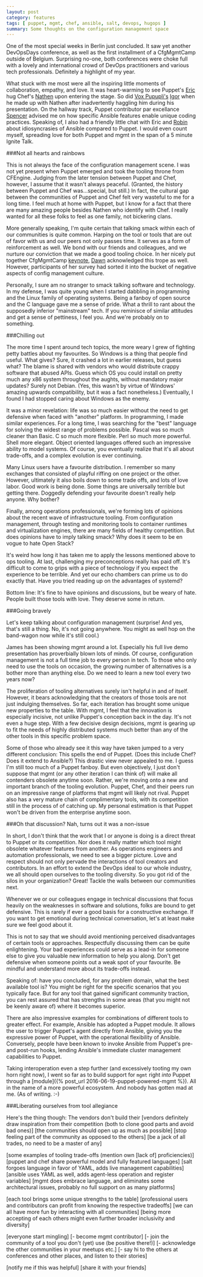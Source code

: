 ```yaml
---
layout: post
category: features
tags: [ puppet, mgmt, chef, ansible, salt, devops, hugops ]
summary: Some thoughts on the configuration management space
---
```


One of the most special weeks in Berlin just concluded. It saw
yet another DevOpsDays conference, as well as the first installment
of a CfgMgmtCamp outside of Belgium. Surprising no-one, both conferences
were choke full with a lovely and international crowd of DevOps
practitioners and various tech professionals. Definitely a highlight
of my year.

What stuck with me most were all the inspiring little moments of collaboration,
empathy, and love. It was heart-warming to see Puppet's [Eric](https://twitter.com/ahpook)
hug Chef's [Nathen](https://twitter.com/NathenHarvey) upon entering the stage.
So did [Vox Pupupli's](http://voxpupuli.org) [Igor](https://twitter.com/hirojin) when
he made up with Nathen after inadvertently haggling him during his presentation.
On the hallway track, Puppet contributor par excellance [Spencer](https://twitter.com/nibalizer)
advised me on how specific Ansible features enable unique coding practices.
Speaking of, I also had a friendly little chat with Eric and [Robin](twitter.com/robinbowes)
about idiosyncrasies of Ansible compared to Puppet.
I would even count myself, spreading love for both Puppet and mgmt in the span
of a 5 minute Ignite Talk.

###Not all hearts and rainbows

This is not always the face of the configuration management scene. I was not yet
present when Puppet emerged and took the tooling throne from CFEngine.
Judging from the later tension between Puppet and Chef, however, I assume
that it wasn't always peaceful. (Granted, the history between Puppet and Chef
was...special, but still.) In fact, the cultural gap between the communities
of Puppet and Chef felt very wasteful to me for a long time. I feel much at home
with Puppet, but I know for a fact that there are many amazing people besides Nathen
who identify with Chef. I really wanted for all these folks to feel as one family,
not bickering clans.

More generally speaking, I'm quite certain that talking smack within each of our
communities is quite common. Harping on the tool or tools that are out of favor
with us and our peers not only passes time. It serves as a form of reinforcement as well.
We bond with our friends and colleagues, and we nurture our conviction that we
made a good tooling choice.
In her nicely put together CfgMgmtCamp
[keynote](http://www.slideshare.net/geekygirldawn/config-management-community-awesome-awful-or-apathetic),
[Dawn](https://twitter.com/geekygirldawn) acknowledged this trope as well. However,
participants of her survey had sorted it into the bucket of negative aspects of
config management culture.

Personally, I sure am no stranger to smack talking software and technology.
In my defense, I was quite young when I started dabbling in programming and
the Linux family of operating systems. Being a fanboy of open source and the
C language gave me a sense of pride. What a thrill to rant about the supposedly
inferior "mainstream" tech.
If you reminisce of similar attitudes and get a sense of pettiness, I feel you.
And we're probably on to something.

###Chilling out

The more time I spent around tech topics, the more weary I grew of fighting petty battles
about my favourites. So Windows is a thing that people find useful. What gives?
Sure, it crashed a lot in earlier releases, but guess what? The blame is shared
with vendors who would distribute crappy software that abused APIs. Guess which
OS you could install on pretty much any x86 system throughout the aughts, without
mandatory major updates? Surely not Debian. (Yes, this wasn't by virtue of Windows'
amazing upwards compatibility, but it was a fact nonetheless.) Eventually, I found I had
stopped caring about Windows as the enemy.

It was a minor revelation: life was so much easier without the need to get defensive
when faced with "another" platform. In programming, I made similar experiences.
For a long time, I was searching for the "best" language for solving the widest range
of problems possible. Pascal was so much cleaner than Basic. C so much more flexible.
Perl so much more powerful. Shell more elegant. Object oriented languages offered
such an impressive ability to model systems. Of course, you eventually realize that
it's all about trade-offs, and a complex evolution is ever continuing.

Many Linux users have a favourite distribution. I remember so many exchanges that
consisted of playful riffing on one project or the other. However, ultimately it
also boils down to some trade offs, and lots of love labor. Good work is being done.
Some things are universally terrible but getting there. Doggedly defending your
favourite doesn't really help anyone. Why bother?

Finally, among operations professionals, we're forming lots of opinions about the
recent wave of infrastructure tooling. From configuration management, through testing
and monitoring tools to container runtimes and virtualization engines, there are many
fields of healthy competition. But does opinions have to imply talking smack? Why does
it seem to be en vogue to hate Open Stack?

It's weird how long it has taken me to apply the lessons mentioned above to ops tooling.
At last, challenging my preconceptions really has paid off. It's difficult to come to grips
with a piece of technology if you expect the experience to be terrible. And yet our echo
chambers can prime us to do exactly that. Have you tried reading up on the advantages of
systemd?

Bottom line: It's fine to have opinions and discussions, but be weary of hate. People
built those tools with love. They deserve some in return.

###Going bravely

Let's keep talking about configuration management (surprise! And yes, that's still a thing.
No, it's not going anywhere. You might as well hop on the band-wagon now while it's still
cool.)

James has been showing mgmt around a lot. Especially his full live demo presentation has
proverbially blown lots of minds. Of course, configuration management is not a full time
job to every person in tech. To those who only need to use the tools on occasion, the
growing number of alternatives is a bother more than anything else. Do we need to learn
a new tool every two years now?

The proliferation of tooling alternatives surely isn't helpful in and of itself. However,
it bears acknowledging that the creators of those tools are not just indulging themselves.
So far, each iteration has brought some unique new properties to the table. With mgmt,
I feel that the innovation is especially incisive, not unlike Puppet's conception back in
the day. It's not even a huge step. With a few decisive design decisions, mgmt is gearing up
to fit the needs of highly distributed systems much better than any of the other tools in
this specific problem space.

Some of those who already see it this way have taken jumped to a very different conclusion:
This spells the end of Puppet. (Does this include Chef? Does it extend to Ansible?)
This drastic view never appealed to me. I guess I'm still too much of a Puppet fanboy.
But even objectively, I just don't suppose that mgmt (or any other iteration I can think of)
will make all contenders obsolete anytime soon. Rather, we're moving onto a new and important
branch of the tooling evolution. Puppet, Chef, and their peers run on an impressive range
of platforms that mgmt will likely not rival. Puppet also has a very mature chain of complimentary
tools, with its competition still in the process of of catching up. My personal estimation is
that Puppet won't be driven from the enterprise anytime soon.

###Oh that discussion? Nah, turns out it was a non-issue

In short, I don't think that the work that I or anyone is doing is a direct threat to
Puppet or its competition.
Nor does it really matter which tool might obsolete whatever features from another. As
operations engineers and automation professionals, we need to see a bigger picture. Love and
respect should not only pervade the interactions of tool creators and contributors. In an
effort to extend the DevOps ideal to our whole industry, we all should open ourselves
to the tooling diversity. So you got rid of the silos in your organization? Great!
Tackle the walls between our communities next.

Whenever we or our colleagues engage in technical discussions that focus heavily on the
weaknesses in software and solutions, folks are bound to get defensive. This is rarely if ever
a good basis for a constructive exchange. If you want to get emotional during technical
conversation, let's at least make sure we feel good about it.

This is not to say that we should avoid mentioning perceived disadvantages of certain
tools or approaches. Respectfully discussing them can be quite enlightening. Your bad
experiences could serve as a lead-in for someone else to give you valuable new
information to help you along. Don't get defensive when someone points out a weak spot
of your favourite. Be mindful and understand more about its trade-offs instead. 

Speaking of: have you concluded, for any problem domain, what the best available tool
is? You might be right for the specific scenarios that you typically face. But for any
tool that gained significant community traction, you can rest assured that has strengths
in some areas (that you might not be keenly aware of) where it becomes superior.

There are also impressive examples for combinations of different tools to greater effect.
For example, Ansible has adopted a Puppet module. It allows the user to trigger Puppet's
agent directly from Ansible, giving you the expressive power of Puppet, with the operational
flexibility of Ansible. Conversely, people have been known to invoke Ansible from Puppet's
pre- and post-run hooks, lending Ansible's immediate cluster management capabilities to Puppet.

Taking interoperation even a step further (and excessively tooting my own horn right now),
I went so far as to build support for `mgmt` right *into* Puppet through a
[module]({% post_url 2016-06-19-puppet-powered-mgmt %}). All in the name of a more powerful
ecosystem. And nobody has gotten mad at me. (As of writing. :-)

###Liberating ourselves from tool allegiance

Here's the thing though: The vendors don't build their 
[vendors definitely draw inspiration from their competition (both to clone good parts and avoid bad ones)]
[the communities should open up as much as possible]
[stop feeling part of the <puppet> community as opposed to the others]
[be a jack of all trades, no need to be a master of any]

[some examples of tooling trade-offs (mention own [lack of] proficiencies)]
[puppet and chef share powerful model and fully featured languages]
[salt forgoes language in favor of YAML, adds live management capabilities]
[ansible uses YAML as well, adds agent-less operation and register variables]
[mgmt does embrace language, and eliminates some architectural issues, probably no full support on as many platforms]

[each tool brings some unique strengths to the table]
[professional users and contributors can profit from knowing the respective tradeoffs]
[we can all have more fun by interacting with all communities]
[being more accepting of each others might even further broader inclusivity and diversity]

[everyone start mingling]
[- become mgmt contributor]
[- join the community of a tool you don't (yet) use (be positive there!)]
[- acknowledge the other communities in your meetups etc.]
[- say hi to the others at conferences and other places, and listen to their stories]

[notify me if this was helpful]
[share it with your friends]
